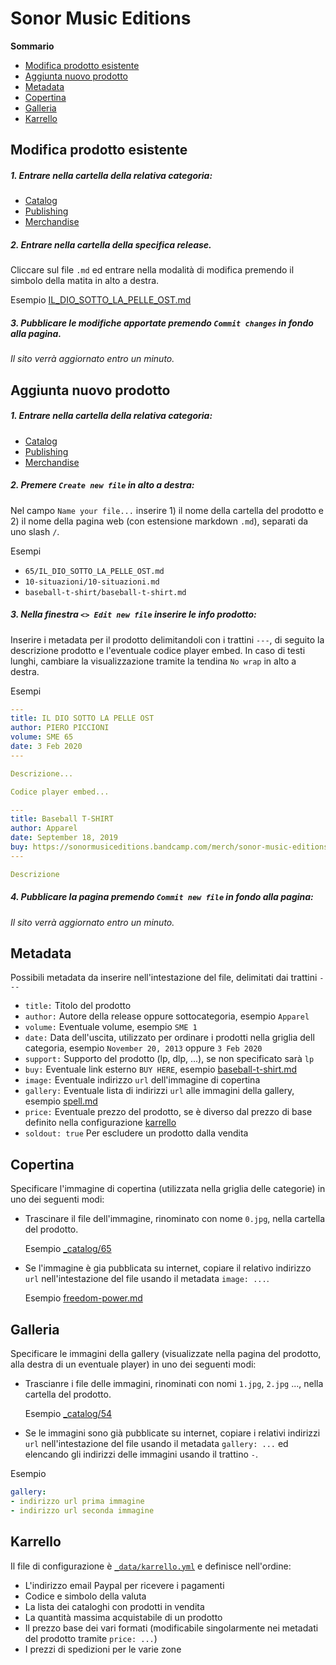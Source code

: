 # Sonor Music Editions

**Sommario**

- [Modifica prodotto esistente](https://github.com/sonormusiceditions/sonormusiceditions.github.io#modifica-prodotto-esistente)
- [Aggiunta nuovo prodotto](https://github.com/sonormusiceditions/sonormusiceditions.github.io#aggiunta-nuovo-prodotto)
- [Metadata](https://github.com/sonormusiceditions/sonormusiceditions.github.io#metadata)
- [Copertina](https://github.com/sonormusiceditions/sonormusiceditions.github.io#copertina)
- [Galleria](https://github.com/sonormusiceditions/sonormusiceditions.github.io#galleria)
- [Karrello](https://github.com/sonormusiceditions/sonormusiceditions.github.io#karrello)

## Modifica prodotto esistente

##### 1. Entrare nella cartella della relativa categoria:
- [Catalog](https://github.com/sonormusiceditions/sonormusiceditions.github.io/tree/master/_catalog)
- [Publishing](https://github.com/sonormusiceditions/sonormusiceditions.github.io/tree/master/_merchandise)
- [Merchandise](https://github.com/sonormusiceditions/sonormusiceditions.github.io/tree/master/_publishing)

##### 2. Entrare nella cartella della specifica release.

Cliccare sul file `.md` ed entrare nella modalità di modifica premendo il simbolo della matita in alto a destra.

Esempio [IL_DIO_SOTTO_LA_PELLE_OST.md](https://github.com/sonormusiceditions/sonormusiceditions.github.io/edit/master/_catalog/65/IL_DIO_SOTTO_LA_PELLE_OST.md)

##### 3. Pubblicare le modifiche apportate premendo `Commit changes` in fondo alla pagina.

_Il sito verrà aggiornato entro un minuto._

## Aggiunta nuovo prodotto

##### 1. Entrare nella cartella della relativa categoria:
- [Catalog](https://github.com/sonormusiceditions/sonormusiceditions.github.io/tree/master/_catalog)
- [Publishing](https://github.com/sonormusiceditions/sonormusiceditions.github.io/tree/master/_merchandise)
- [Merchandise](https://github.com/sonormusiceditions/sonormusiceditions.github.io/tree/master/_publishing)

##### 2. Premere `Create new file` in alto a destra:

Nel campo `Name your file...` inserire 1) il nome della cartella del prodotto e 2) il nome della pagina web (con estensione markdown `.md`), separati da uno slash `/`.

Esempi

- `65/IL_DIO_SOTTO_LA_PELLE_OST.md`
- `10-situazioni/10-situazioni.md`
- `baseball-t-shirt/baseball-t-shirt.md`

##### 3. Nella finestra `<> Edit new file` inserire le info prodotto:

Inserire i metadata per il prodotto delimitandoli con i trattini `---`, di seguito la descrizione prodotto e l'eventuale codice player embed. In caso di testi lunghi, cambiare la visualizzazione tramite la tendina `No wrap` in alto a destra.
  
Esempi

```yml
---
title: IL DIO SOTTO LA PELLE OST
author: PIERO PICCIONI
volume: SME 65
date: 3 Feb 2020
---

Descrizione...

Codice player embed...
```

```yml
---
title: Baseball T-SHIRT
author: Apparel
date: September 18, 2019
buy: https://sonormusiceditions.bandcamp.com/merch/sonor-music-editions-light-grey-t-shirt
---

Descrizione
```
  
##### 4. Pubblicare la pagina premendo `Commit new file` in fondo alla pagina:

_Il sito verrà aggiornato entro un minuto._

## Metadata

Possibili metadata da inserire nell'intestazione del file, delimitati dai trattini `---`

- `title:` Titolo del prodotto
- `author:` Autore della release oppure sottocategoria, esempio `Apparel`
- `volume:` Eventuale volume, esempio `SME 1`
- `date:` Data dell'uscita, utilizzato per ordinare i prodotti nella griglia dell categoria, esempio `November 20, 2013` oppure `3 Feb 2020`
- `support:` Supporto del prodotto (lp, dlp, ...), se non specificato sarà `lp`
- `buy:` Eventuale link esterno `BUY HERE`, esempio [baseball-t-shirt.md](https://github.com/sonormusiceditions/sonormusiceditions.github.io/edit/master/_merchandise/baseball-t-shirt/baseball-t-shirt.md)
- `image:` Eventuale indirizzo `url` dell'immagine di copertina
- `gallery:` Eventuale lista di indirizzi `url` alle immagini della gallery, esempio [spell.md](https://github.com/sonormusiceditions/sonormusiceditions.github.io/edit/master/_catalog/spell/spell.md)
- `price:` Eventuale prezzo del prodotto, se è diverso dal prezzo di base definito nella configurazione [karrello](https://github.com/sonormusiceditions/sonormusiceditions.github.io/edit/master/_data/karrello.yml)
- `soldout: true` Per escludere un prodotto dalla vendita

## Copertina

Specificare l'immagine di copertina (utilizzata nella griglia delle categorie) in uno dei seguenti modi:

- Trascinare il file dell'immagine, rinominato con nome `0.jpg`, nella cartella del prodotto.

  Esempio [_catalog/65](https://github.com/sonormusiceditions/sonormusiceditions.github.io/tree/master/_catalog/65)
- Se l'immagine è gia pubblicata su internet, copiare il relativo indirizzo `url` nell'intestazione del file usando il metadata `image: ...`.

  Esempio [freedom-power.md](https://github.com/sonormusiceditions/sonormusiceditions.github.io/edit/master/_catalog/1/freedom-power.md)

## Galleria

Specificare le immagini della gallery (visualizzate nella pagina del prodotto, alla destra di un eventuale player) in uno dei seguenti modi:

- Trascianre i file delle immagini, rinominati con nomi `1.jpg`, `2.jpg` ..., nella cartella del prodotto.

  Esempio [_catalog/54](https://github.com/sonormusiceditions/sonormusiceditions.github.io/tree/master/_catalog/54)
- Se le immagini sono già pubblicate su internet, copiare i relativi indirizzi `url` nell'intestazione del file usando il metadata `gallery: ...` ed elencando gli indirizzi delle immagini usando il trattino `-`.
  
Esempio

```yml
gallery:
- indirizzo url prima immagine
- indirizzo url seconda immagine
```

## Karrello

Il file di configurazione è [`_data/karrello.yml`](https://github.com/sonormusiceditions/sonormusiceditions.github.io/blob/main/_data/karrello.yml) e definisce nell'ordine:
- L'indirizzo email Paypal per ricevere i pagamenti
- Codice e simbolo della valuta
- La lista dei cataloghi con prodotti in vendita
- La quantità massima acquistabile di un prodotto
- Il prezzo base dei vari formati (modificabile singolarmente nei metadati del prodotto tramite `price: ...`)
- I prezzi di spedizioni per le varie zone
